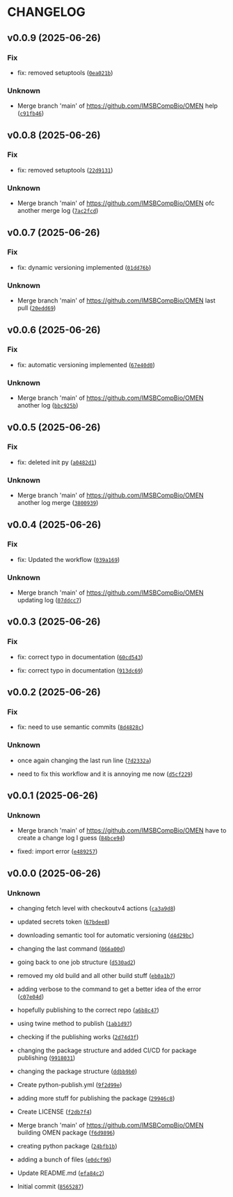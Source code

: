 # CHANGELOG



## v0.0.9 (2025-06-26)

### Fix

* fix: removed setuptools ([`0ea021b`](https://github.com/IMSBCompBio/OMEN/commit/0ea021b3dee4708a91be8e8ac7c0adf2c74df800))

### Unknown

* Merge branch &#39;main&#39; of https://github.com/IMSBCompBio/OMEN
help ([`c91fb46`](https://github.com/IMSBCompBio/OMEN/commit/c91fb46fa58cf92adabd593f3bd9287c88b7c7c3))


## v0.0.8 (2025-06-26)

### Fix

* fix: removed setuptools ([`22d9131`](https://github.com/IMSBCompBio/OMEN/commit/22d91313a120544d054c2f779d617ebe22e539fb))

### Unknown

* Merge branch &#39;main&#39; of https://github.com/IMSBCompBio/OMEN
ofc another merge log ([`7ac2fcd`](https://github.com/IMSBCompBio/OMEN/commit/7ac2fcdf528d54a4181f776469d2ca564176f1f3))


## v0.0.7 (2025-06-26)

### Fix

* fix: dynamic versioning implemented ([`01dd76b`](https://github.com/IMSBCompBio/OMEN/commit/01dd76b675fa400c87e614c0d55c039c7d4ebbd4))

### Unknown

* Merge branch &#39;main&#39; of https://github.com/IMSBCompBio/OMEN
last pull ([`20edd69`](https://github.com/IMSBCompBio/OMEN/commit/20edd69851d901d8924c53e58b9f738b7ad8d89f))


## v0.0.6 (2025-06-26)

### Fix

* fix: automatic versioning implemented ([`67e40d0`](https://github.com/IMSBCompBio/OMEN/commit/67e40d04d8752fdceed7221322c014b3eaabf6e7))

### Unknown

* Merge branch &#39;main&#39; of https://github.com/IMSBCompBio/OMEN
another log ([`bbc925b`](https://github.com/IMSBCompBio/OMEN/commit/bbc925bb693769909716f2d11f64a27a9d2636a8))


## v0.0.5 (2025-06-26)

### Fix

* fix: deleted init py ([`a0482d1`](https://github.com/IMSBCompBio/OMEN/commit/a0482d1ce87147b24a8cc151b9a210fd8bf4567d))

### Unknown

* Merge branch &#39;main&#39; of https://github.com/IMSBCompBio/OMEN
another log merge ([`3800939`](https://github.com/IMSBCompBio/OMEN/commit/3800939e0b56388870590af89290a8c907f896a1))


## v0.0.4 (2025-06-26)

### Fix

* fix: Updated the workflow ([`039a169`](https://github.com/IMSBCompBio/OMEN/commit/039a169d0b4b0733b4e82029485438ca39f94a60))

### Unknown

* Merge branch &#39;main&#39; of https://github.com/IMSBCompBio/OMEN
updating log ([`07ddcc7`](https://github.com/IMSBCompBio/OMEN/commit/07ddcc78537bec651afe1bd3e9f20d3f561083f7))


## v0.0.3 (2025-06-26)

### Fix

* fix: correct typo in documentation ([`60cd543`](https://github.com/IMSBCompBio/OMEN/commit/60cd543899e698fb9761189901740867d5dcb1c1))

* fix: correct typo in documentation ([`913dc69`](https://github.com/IMSBCompBio/OMEN/commit/913dc69b8783651f098c41f3aa925929b02580bb))


## v0.0.2 (2025-06-26)

### Fix

* fix: need to use semantic commits ([`8d4828c`](https://github.com/IMSBCompBio/OMEN/commit/8d4828c39f963734f125058df1181e396e9a52ca))

### Unknown

* once again changing the last run line ([`7d2332a`](https://github.com/IMSBCompBio/OMEN/commit/7d2332a9899dc7b74bb5c1af1224bfaf7971add0))

* need to fix this workflow and it is annoying me now ([`d5cf229`](https://github.com/IMSBCompBio/OMEN/commit/d5cf229d8267d15f44eaeceb2ec87e590ef211c7))


## v0.0.1 (2025-06-26)

### Unknown

* Merge branch &#39;main&#39; of https://github.com/IMSBCompBio/OMEN
have to create a change log I guess ([`84bce94`](https://github.com/IMSBCompBio/OMEN/commit/84bce94b1985cfc56f31ccb4570d350d102d5cbf))

* fixed: import error ([`e489257`](https://github.com/IMSBCompBio/OMEN/commit/e48925757f82b4bc480fe3aca19881826fd191cd))


## v0.0.0 (2025-06-26)

### Unknown

* changing fetch level with checkoutv4 actions ([`ca3a9d8`](https://github.com/IMSBCompBio/OMEN/commit/ca3a9d881ad3e7c828e9ead707f53890aad6318a))

* updated secrets token ([`67bdee8`](https://github.com/IMSBCompBio/OMEN/commit/67bdee83ab15dac249830b128519edea5179a857))

* downloading semantic tool for automatic versioning ([`d4d29bc`](https://github.com/IMSBCompBio/OMEN/commit/d4d29bcf9dd0e9d294ef9d12211ff97a00c9838e))

* changing the last command ([`066a00d`](https://github.com/IMSBCompBio/OMEN/commit/066a00d0ad91dc05865001a9491e6c7272767460))

* going back to one job structure ([`d530ad2`](https://github.com/IMSBCompBio/OMEN/commit/d530ad2753ad7f776b41393e9fd569b0bbc3230d))

* removed my old build and all other build stuff ([`eb0a1b7`](https://github.com/IMSBCompBio/OMEN/commit/eb0a1b7746d901125f88bcf17440943f6187b278))

* adding verbose to the command to get a better idea of the error ([`c07e04d`](https://github.com/IMSBCompBio/OMEN/commit/c07e04db658b1eb67561676c284343122b2910ce))

* hopefully publishing to the correct repo ([`a6b8c47`](https://github.com/IMSBCompBio/OMEN/commit/a6b8c4765e0ad0224bbf96d7ce32686650b496f6))

* using twine method to publish ([`1ab1d97`](https://github.com/IMSBCompBio/OMEN/commit/1ab1d9767e4229678497478814f985bdd82a03a3))

* checking if the publishing works ([`2d74d3f`](https://github.com/IMSBCompBio/OMEN/commit/2d74d3f24a53eed4d1037b7e41a7fc578337bb10))

* changing the package structure and added CI/CD for package publishing ([`9918031`](https://github.com/IMSBCompBio/OMEN/commit/99180319a70e2a8ccf7d1ca26fb5226932d2e6bb))

* changing the package structure ([`ddbb9b0`](https://github.com/IMSBCompBio/OMEN/commit/ddbb9b051557d69c3f4bcff340d2605b05136543))

* Create python-publish.yml ([`9f2d99e`](https://github.com/IMSBCompBio/OMEN/commit/9f2d99ec53cca6dc3b2c799711b3f417bfd7965b))

* adding more stuff for publishing the package ([`29946c8`](https://github.com/IMSBCompBio/OMEN/commit/29946c85a03c961cc2c5419569f4c2e54e30ff1d))

* Create LICENSE ([`f2db7f4`](https://github.com/IMSBCompBio/OMEN/commit/f2db7f451509b2bba80ec1c5922af1fc0c770c91))

* Merge branch &#39;main&#39; of https://github.com/IMSBCompBio/OMEN
building OMEN package ([`f6d9896`](https://github.com/IMSBCompBio/OMEN/commit/f6d9896a9fb00cda331ed66440d5108260532d6b))

* creating python package ([`24bfb1b`](https://github.com/IMSBCompBio/OMEN/commit/24bfb1b8b7b69b6660e8693e005fb73e7ebe764d))

* adding a bunch of files ([`e0dcf96`](https://github.com/IMSBCompBio/OMEN/commit/e0dcf960d54d380745a2e5e05aea911d9321f275))

* Update README.md ([`efa84c2`](https://github.com/IMSBCompBio/OMEN/commit/efa84c26980f3c49214f69a4e8f4052ba3dd0ef2))

* Initial commit ([`8565287`](https://github.com/IMSBCompBio/OMEN/commit/85652870d6b66a65eeb8b304aa60bb4020016495))
